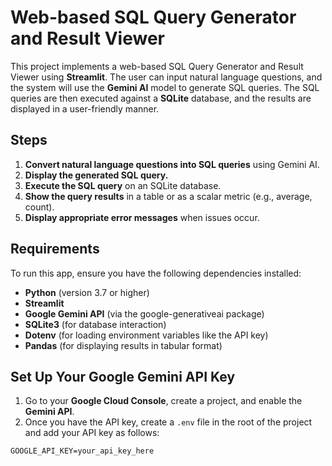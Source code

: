 # Web-based SQL Query Generator and Result Viewer

This project implements a web-based SQL Query Generator and Result Viewer using **Streamlit**. The user can input natural language questions, and the system will use the **Gemini AI** model to generate SQL queries. The SQL queries are then executed against a **SQLite** database, and the results are displayed in a user-friendly manner.

## Steps

1. **Convert natural language questions into SQL queries** using Gemini AI.
2. **Display the generated SQL query.**
3. **Execute the SQL query** on an SQLite database.
4. **Show the query results** in a table or as a scalar metric (e.g., average, count).
5. **Display appropriate error messages** when issues occur.

## Requirements

To run this app, ensure you have the following dependencies installed:

- **Python** (version 3.7 or higher)
- **Streamlit**
- **Google Gemini API** (via the google-generativeai package)
- **SQLite3** (for database interaction)
- **Dotenv** (for loading environment variables like the API key)
- **Pandas** (for displaying results in tabular format)

## Set Up Your Google Gemini API Key

1. Go to your **Google Cloud Console**, create a project, and enable the **Gemini API**.
2. Once you have the API key, create a `.env` file in the root of the project and add your API key as follows:

```env
GOOGLE_API_KEY=your_api_key_here
